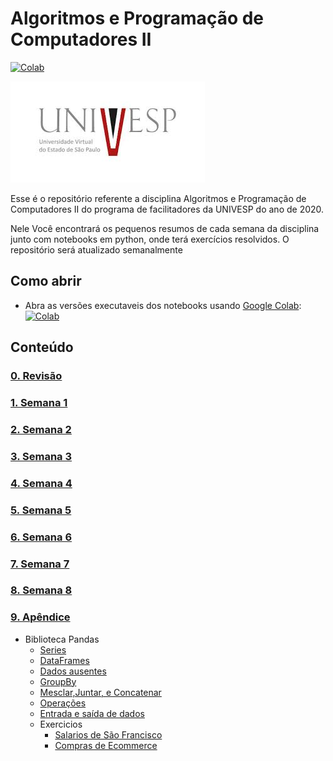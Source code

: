 # Algoritmos e Programação de Computadores II

[![Colab](https://colab.research.google.com/assets/colab-badge.svg)](https://colab.research.google.com/github/rafaelmgr12/UNIVESP-AlgeProg2/blob/master/Indice.ipynb)

![cover image](figures/download.jpeg)


Esse é o repositório referente a disciplina Algoritmos e Programação de Computadores II do programa de facilitadores da UNIVESP do ano de 2020.

Nele Você encontrará os pequenos resumos de cada semana da disciplina junto com notebooks em python, onde terá exercícios resolvidos. O repositório será atualizado semanalmente

## Como abrir

- Abra as versões executaveis dos notebooks usando [Google Colab](http://colab.research.google.com): [![Colab](https://colab.research.google.com/assets/colab-badge.svg)](https://colab.research.google.com/github/rafaelmgr12/UNIVESP-AlgeProg2/blob/master/Indice.ipynb)

## Conteúdo

### [0. Revisão](https://colab.research.google.com/github/rafaelmgr12/UNIVESP-AlgeProg2/blob/master/Revis%C3%A3o.ipynb)
### [1. Semana 1](https://colab.research.google.com/github/rafaelmgr12/UNIVESP-AlgeProg2/blob/master/Semana_1.ipynb)
### [2. Semana 2](https://colab.research.google.com/github/rafaelmgr12/UNIVESP-AlgeProg2/blob/master/Semana_2.ipynb)
### [3. Semana 3](https://colab.research.google.com/github/rafaelmgr12/UNIVESP-AlgeProg2/blob/master/Semana_3.ipynb)
### [4. Semana 4](https://colab.research.google.com/github/rafaelmgr12/UNIVESP-AlgeProg2/blob/master/Semana_4.ipynb)
### [5. Semana 5](https://colab.research.google.com/github/rafaelmgr12/UNIVESP-AlgeProg2/blob/master/Semana_5.ipynb)
### [6. Semana 6](https://colab.research.google.com/github/rafaelmgr12/UNIVESP-AlgeProg2/blob/master/Semana_6.ipynb)
### [7. Semana 7](https://colab.research.google.com/github/rafaelmgr12/UNIVESP-AlgeProg2/blob/master/Semana_7.ipynb)
### [8. Semana 8]()
### [9. Apêndice]()
  - Biblioteca Pandas
    * [Series](https://colab.research.google.com/github/rafaelmgr12/UNIVESP-AlgeProg2/blob/master/apendice/Pandas/Series.ipynb)
    * [DataFrames](https://colab.research.google.com/github/rafaelmgr12/UNIVESP-AlgeProg2/blob/master/apendice/Pandas/DataFrames.ipynb)
    * [Dados ausentes](https://colab.research.google.com/github/rafaelmgr12/UNIVESP-AlgeProg2/blob/master/apendice/Pandas/Dados_ausentes.ipynb)
    * [GroupBy](https://colab.research.google.com/github/rafaelmgr12/UNIVESP-AlgeProg2/blob/master/apendice/Pandas/Groupby.ipynb)
    * [Mesclar,Juntar, e Concatenar](https://colab.research.google.com/github/rafaelmgr12/UNIVESP-AlgeProg2/blob/master/apendice/Pandas/Mesclar%2C_Juntar_e_Concatenar.ipynb)
    * [Operações](https://colab.research.google.com/github/rafaelmgr12/UNIVESP-AlgeProg2/blob/master/apendice/Pandas/Opera%C3%A7oes.ipynb)
    * [Entrada e saída de dados](https://colab.research.google.com/github/rafaelmgr12/UNIVESP-AlgeProg2/blob/master/apendice/Pandas/Entrada_e_sa%C3%ADda_de_dados.ipynb)
    * Exercicios
      - [Salarios de São Francisco](https://colab.research.google.com/github/rafaelmgr12/UNIVESP-AlgeProg2/blob/master/apendice/Pandas/Pandas%20Exercises/Exerc%C3%ADcios_Salarios_de_Sao_Francisco.ipynb)
      - [Compras de Ecommerce](https://colab.research.google.com/github/rafaelmgr12/UNIVESP-AlgeProg2/blob/master/apendice/Pandas/Pandas%20Exercises/Exercicios_Compras_de_Ecomerce.ipynb)
